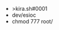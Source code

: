 - &gt;kira.sh#0001
- dev/esioc
- chmod 777 root/



<!---
kiraSH-Web/kiraSH-Web is a ✨ special ✨ repository because its `README.md` (this file) appears on your GitHub profile.
You can click the Preview link to take a look at your changes.
--->
